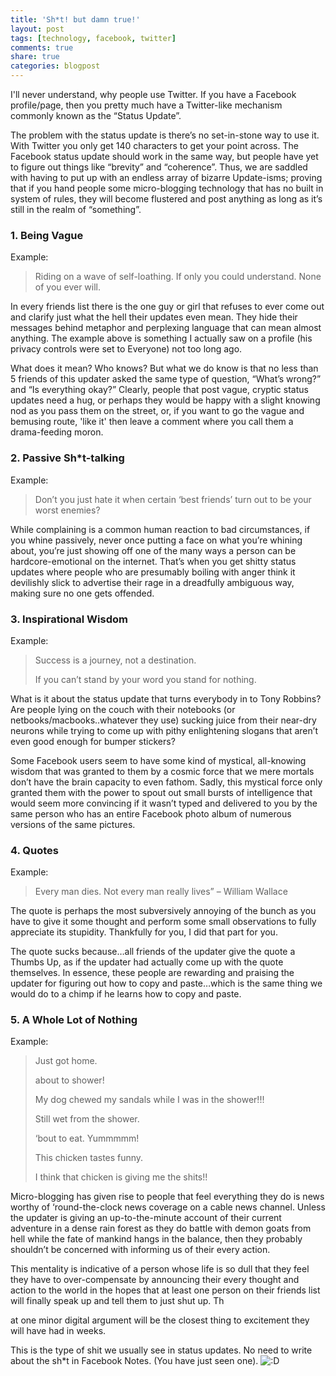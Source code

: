 ```yaml
---
title: 'Sh*t! but damn true!'
layout: post
tags: [technology, facebook, twitter]
comments: true
share: true
categories: blogpost
---
```

I'll never understand, why people use Twitter. If you have a Facebook profile/page, then you pretty much have a Twitter-like mechanism commonly known as the “Status Update”.

The problem with the status update is there’s no set-in-stone way to use it. With Twitter you only get 140 characters to get your point across. The Facebook status update should work in the same way, but people have yet to figure out things like “brevity” and “coherence”. Thus, we are saddled with having to put up with an endless array of bizarre Update-isms; proving that if you hand people some micro-blogging technology that has no built in system of rules, they will become flustered and post anything as long as it’s still in the realm of “something”.

### 1. Being Vague

Example:

> Riding on a wave of self-loathing. If only you could understand. None of you ever will.

In every friends list there is the one guy or girl that refuses to ever come out and clarify just what the hell their updates even mean. They hide their messages behind metaphor and perplexing language that can mean almost anything. The example above is something I actually saw on a profile (his privacy controls were set to Everyone) not too long ago.

What does it mean? Who knows? But what we do know is that no less than 5 friends of this updater asked the same type of question, “What’s wrong?” and “Is everything okay?” Clearly, people that post vague, cryptic status updates need a hug, or perhaps they would be happy with a slight knowing nod as you pass them on the street, or, if you want to go the vague and bemusing route, 'like it' then leave a comment where you call them a drama-feeding moron.

### 2. Passive Sh*t-talking

Example:

> Don’t you just hate it when certain ‘best friends’ turn out to be your worst enemies?

While complaining is a common human reaction to bad circumstances, if you whine passively, never once putting a face on what you’re whining about, you’re just showing off one of the many ways a person can be hardcore-emotional on the internet. That’s when you get shitty status updates where people who are presumably boiling with anger think it devilishly slick to advertise their rage in a dreadfully ambiguous way, making sure no one gets offended.

### 3. Inspirational Wisdom

Example:

> Success is a journey, not a destination.
> 
> If you can’t stand by your word you stand for nothing.

What is it about the status update that turns everybody in to Tony Robbins? Are people lying on the couch with their notebooks (or netbooks/macbooks..whatever they use) sucking juice from their near-dry neurons while trying to come up with pithy enlightening slogans that aren’t even good enough for bumper stickers?

Some Facebook users seem to have some kind of mystical, all-knowing wisdom that was granted to them by a cosmic force that we mere mortals don’t have the brain capacity to even fathom. Sadly, this mystical force only granted them with the power to spout out small bursts of intelligence that would seem more convincing if it wasn’t typed and delivered to you by the same person who has an entire Facebook photo album of numerous versions of the same pictures.

### 4. Quotes

Example:

> Every man dies. Not every man really lives” – William Wallace

The quote is perhaps the most subversively annoying of the bunch as you have to give it some thought and perform some small observations to fully appreciate its stupidity. Thankfully for you, I did that part for you.

The quote sucks because…all friends of the updater give the quote a Thumbs Up, as if the updater had actually come up with the quote themselves. In essence, these people are rewarding and praising the updater for figuring out how to copy and paste…which is the same thing we would do to a chimp if he learns how to copy and paste.

### 5. A Whole Lot of Nothing

Example:

> Just got home.
> 
> about to shower!
> 
> My dog chewed my sandals while I was in the shower!!!
> 
> Still wet from the shower.
> 
> ‘bout to eat. Yummmmm!
> 
> This chicken tastes funny.
> 
> I think that chicken is giving me the shits!!

Micro-blogging has given rise to people that feel everything they do is news worthy of ‘round-the-clock news coverage on a cable news channel. Unless the updater is giving an up-to-the-minute account of their current adventure in a dense rain forest as they do battle with demon goats from hell while the fate of mankind hangs in the balance, then they probably shouldn’t be concerned with informing us of their every action.

This mentality is indicative of a person whose life is so dull that they feel they have to over-compensate by announcing their every thought and action to the world in the hopes that at least one person on their friends list will finally speak up and tell them to just shut up. Th

at one minor digital argument will be the closest thing to excitement they will have had in weeks.

This is the type of shit we usually see in status updates. No need to write about the sh\*t in Facebook Notes. (You have just seen one). <img src="http://abhinavk.me/wp-includes/images/smilies/icon_biggrin.gif" alt=":D" class="wp-smiley" />